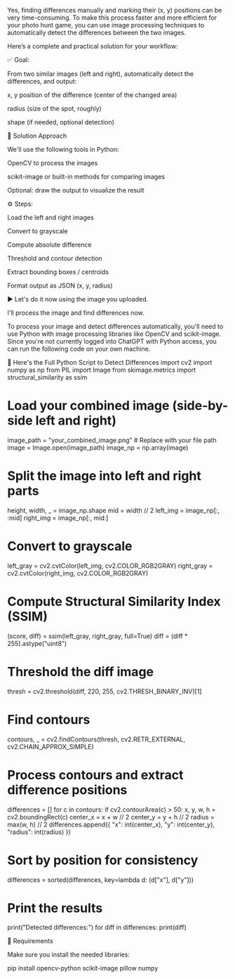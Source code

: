 Yes, finding differences manually and marking their (x, y) positions can be very time-consuming. To make this process faster and more efficient for your photo hunt game, you can use image processing techniques to automatically detect the differences between the two images.

Here’s a complete and practical solution for your workflow:

✅ Goal:

From two similar images (left and right), automatically detect the differences, and output:

x, y position of the difference (center of the changed area)

radius (size of the spot, roughly)

shape (if needed, optional detection)

🔧 Solution Approach

We'll use the following tools in Python:

OpenCV to process the images

scikit-image or built-in methods for comparing images

Optional: draw the output to visualize the result

⚙️ Steps:

Load the left and right images

Convert to grayscale

Compute absolute difference

Threshold and contour detection

Extract bounding boxes / centroids

Format output as JSON (x, y, radius)

▶️ Let's do it now using the image you uploaded.

I'll process the image and find differences now.

To process your image and detect differences automatically, you'll need to use Python with image processing libraries like OpenCV and scikit-image. Since you're not currently logged into ChatGPT with Python access, you can run the following code on your own machine.

🧠 Here's the Full Python Script to Detect Differences
import cv2
import numpy as np
from PIL import Image
from skimage.metrics import structural_similarity as ssim

# Load your combined image (side-by-side left and right)
image_path = "your_combined_image.png"  # Replace with your file path
image = Image.open(image_path)
image_np = np.array(image)

# Split the image into left and right parts
height, width, _ = image_np.shape
mid = width // 2
left_img = image_np[:, :mid]
right_img = image_np[:, mid:]

# Convert to grayscale
left_gray = cv2.cvtColor(left_img, cv2.COLOR_RGB2GRAY)
right_gray = cv2.cvtColor(right_img, cv2.COLOR_RGB2GRAY)

# Compute Structural Similarity Index (SSIM)
(score, diff) = ssim(left_gray, right_gray, full=True)
diff = (diff * 255).astype("uint8")

# Threshold the diff image
thresh = cv2.threshold(diff, 220, 255, cv2.THRESH_BINARY_INV)[1]

# Find contours
contours, _ = cv2.findContours(thresh, cv2.RETR_EXTERNAL, cv2.CHAIN_APPROX_SIMPLE)

# Process contours and extract difference positions
differences = []
for c in contours:
if cv2.contourArea(c) > 50:
x, y, w, h = cv2.boundingRect(c)
center_x = x + w // 2
center_y = y + h // 2
radius = max(w, h) // 2
differences.append({
"x": int(center_x),
"y": int(center_y),
"radius": int(radius)
})

# Sort by position for consistency
differences = sorted(differences, key=lambda d: (d["x"], d["y"]))

# Print the results
print("Detected differences:")
for diff in differences:
print(diff)

🧪 Requirements

Make sure you install the needed libraries:

pip install opencv-python scikit-image pillow numpy
